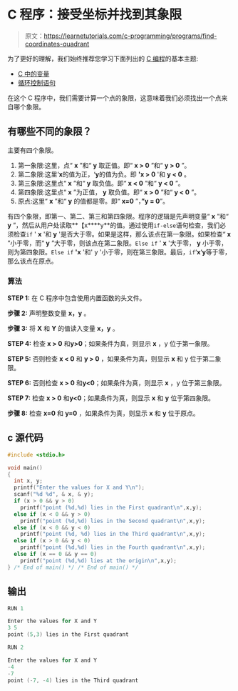 # C 程序：接受坐标并找到其象限

> 原文：<https://learnetutorials.com/c-programming/programs/find-coordinates-quadrant>

为了更好的理解，我们始终推荐您学习下面列出的 [C 编程](../ "C programming")的基本主题:

*   [C 中的变量](../../c-programming/variables)
*   [循环控制语句](../../c-programming/loop-control-statements)

在这个 C 程序中，我们需要计算一个点的象限，这意味着我们必须找出一个点来自哪个象限。

## 有哪些不同的象限？

主要有四个象限。

1.  第一象限:这里，点“ **x** ”和“ **y** 取正值。即“ **x > 0** ”和“ **y > 0** ”。
2.  第二象限:这里‘**x**的值为正，‘**y**的值为负。即 **'x > 0** '和 **y < 0** 。
3.  第三象限:这里点“ **x** ”和“ **y** 取负值。即“ **x < 0** ”和“ **y < 0** ”。
4.  第四象限:这里点“ **x** ”为正值， **y** 取负值。即“ **x > 0** ”和“ **y < 0** ”。
5.  原点:这里“ **x** ”和“ **y** 的值都是零。即“ **x=0** ”，**”y = 0**”。

有四个象限，即第一、第二、第三和第四象限。程序的逻辑是先声明变量“ **x** ”和“ **y** ”，然后从用户处读取**【x****y**的值。通过使用`if-else`语句检查，我们必须检查`if` ' **x** '和 **y** '是否大于零。如果是这样，那么该点在第一象限。如果检查“ **x** ”小于零，而“ **y** ”大于零，则该点在第二象限。`Else if` ' **x** '大于零， **y** 小于零，则为第四象限。`Else if` **'x** '和' y '小于零，则在第三象限。最后，`if`‘**x**‘**y**等于零，那么该点在原点。

### 算法

**STEP 1:** 在 C 程序中包含使用内置函数的头文件。

**步骤 2:** 声明整数变量 **x，y** 。

**步骤 3:** 将 **X** 和 **Y** 的值读入变量 **x，y** 。

**STEP 4:** 检查 **x > 0** 和**y>0**；如果条件为真，则显示 **x** ，y 位于第一象限。

**STEP 5:** 否则检查 **x < 0** 和 **y > 0** ，如果条件为真，则显示 **x** 和 y 位于第二象限。

**STEP 6:** 否则检查 **x > 0** 和**y<0**；如果条件为真，则显示 **x** ，y 位于第三象限。

**STEP 7:** 检查 **x > 0** 和**y<0**；如果条件为真，则显示 **x** 和 **y** 位于第四象限。

**步骤 8:** 检查 **x=0** 和 **y=0** ，如果条件为真，则显示 **x** 和 **y** 位于原点。

## c 源代码

```c
#include <stdio.h>

void main()
{
  int x, y;
  printf("Enter the values for X and Y\n");
  scanf("%d %d", & x, & y);
  if (x > 0 && y > 0)
    printf("point (%d,%d) lies in the First quadrant\n",x,y);
  else if (x < 0 && y > 0)
    printf("point (%d,%d) lies in the Second quadrant\n",x,y);
  else if (x < 0 && y < 0)
    printf("point (%d, %d) lies in the Third quadrant\n",x,y);
  else if (x > 0 && y < 0)
    printf("point (%d,%d) lies in the Fourth quadrant\n",x,y);
  else if (x == 0 && y == 0)
    printf("point (%d,%d) lies at the origin\n",x,y);
} /* End of main() */ /* End of main() */

```

## 输出

```c
RUN 1

Enter the values for X and Y
3 5
point (5,3) lies in the First quadrant

RUN 2

Enter the values for X and Y
-4
-7
point (-7, -4) lies in the Third quadrant 
```